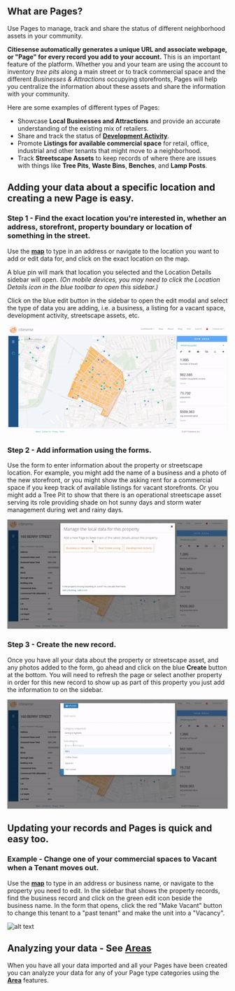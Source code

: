 ## What are Pages?

Use Pages to manage, track and share the status of different neighborhood assets in your community. 

**Citiesense automatically generates a unique URL and associate webpage, or "Page" for every record you add to your account.** This is an important feature of the platform. Whether you and your team are using the account to inventory *tree pits* along a main street or to track commercial space and the different *Businesses & Attractions* occupying storefronts, Pages will help you centralize the information about these assets and share the information with your community. 

Here are some examples of different types of Pages:
- Showcase **Local Businesses and Attractions** and provide an accurate understanding of the existing mix of retailers. 
- Share and track the status of [**Development Activity**](https://www.citiesense.com/projects/3287 "Example of a Page for Development Activity").
- Promote **Listings for available commercial space** for retail, office, industrial and other tenants that might move to a neighborhood.
- Track **Streetscape Assets** to keep records of where there are issues with things like **Tree Pits**, **Waste Bins**, **Benches**, and **Lamp Posts**.


## Adding your data about a specific location and creating a new Page is easy.

### Step 1 - Find the exact location you're interested in, whether an address, storefront, property boundary or location of something in the street.
Use the [**map**](https://www.citiesense.com/cities/new-york-city "City Map") to type in an address or navigate to the location you want to add or edit data for, and click on the exact location on the map. 

A blue pin will mark that location you selected and the Location Details sidebar will open. *(On mobile devices, you may need to click the Location Details icon in the blue toolbar to open this sidebar.)*

Click on the blue edit button in the sidebar to open the edit modal and select the type of data you are adding, i.e. a business, a listing for a vacant space, development activity, streetscape assets, etc. 

![alt text](https://github.com/citiesense/docs/blob/master/find_the_location.gif?raw=true "Find the property you want to manage, and click the edit button.")

### Step 2 - Add information using the forms.
Use the form to enter information about the property or streetscape location. For example, you might add the name of a business and a photo of the new storefront, or you might show the asking rent for a commercial space if you keep track of available listings for vacant storefronts. Or you might add a Tree Pit to show that there is an operational streetscape asset serving its role providing shade on hot sunny days and storm water management during wet and rainy days.

![alt text](https://github.com/citiesense/docs/blob/master/select_record_to_add.gif?raw=true "Fill out the form to add your local data.")

### Step 3 - Create the new record.
Once you have all your data about the property or streetscape asset, and any photos added to the form, go ahead and click on the blue **Create** button at the bottom. You will need to refresh the page or select another property in order for this new record to show up as part of this property you just add the information to on the sidebar.

![alt text](https://github.com/citiesense/docs/blob/master/images/create_new_record.gif?raw=true "Refresh the page to see your new record.")



## Updating your records and Pages is quick and easy too.

### Example - Change one of your commercial spaces to Vacant when a Tenant moves out.
Use the [**map**](https://www.citiesense.com/map "Map") to type in an address or business name, or navigate to the property you need to edit. In the sidebar that shows the property records, find the business record and click on the green edit icon beside the business name. In the form that opens, click the red "Make Vacant" button to change this tenant to a "past tenant" and make the unit into a "Vacancy".


![alt text](https://s1.gifyu.com/images/ezgif.com-video-to-gif-12.gif "Change a tenant to a vacancy.")


## Analyzing your data - See [**Areas**](https://www.citiesense.com/docs/pages/04-Areas.md)

When you have all your data imported and all your Pages have been created you can analyze your data for any of your Page type categories using the [**Area**](https://www.citiesense.com/docs/pages/04-Areas.md) features.
